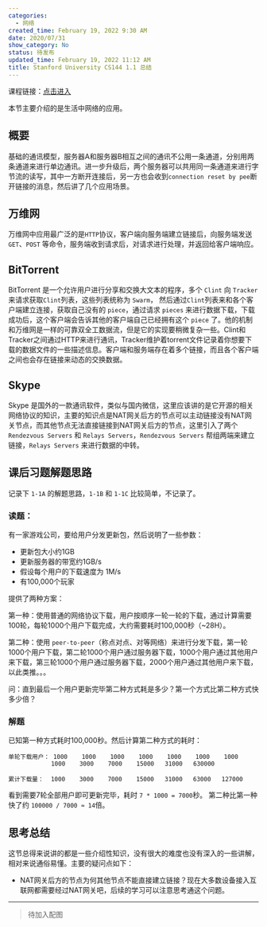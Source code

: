 ```yaml
---
categories:
  - 网络
created_time: February 19, 2022 9:30 AM
date: 2020/07/31
show_category: No
status: 待发布
updated_time: February 19, 2022 11:12 AM
title: Stanford University CS144 1.1 总结
---
```



课程链接：[点击进入](https://lagunita.stanford.edu/courses/Engineering/Networking-SP/SelfPaced/course/)

本节主要介绍的是生活中网络的应用。

## 概要

基础的通讯模型，服务器A和服务器B相互之间的通讯不公用一条通道，分别用两条通道来进行单边通讯。进一步升级后，两个服务器可以共用同一条通道来进行字节流的读写，其中一方断开连接后，另一方也会收到`connection reset by pee`断开链接的消息，然后讲了几个应用场景。

## 万维网

万维网中应用最广泛的是`HTTP`协议，客户端向服务端建立链接后，向服务端发送`GET`、`POST` 等命令，服务端收到请求后，对请求进行处理，并返回给客户端响应。

## BitTorrent

BitTorrent 是一个允许用户进行分享和交换大文本的程序，多个 `Clint` 向 `Tracker` 来请求获取`Clint`列表，这些列表统称为 `Swarm`， 然后通过`Clint`列表来和各个客户端建立连接，获取自己没有的 `piece`，通过请求 `pieces` 来进行数据下载，下载成功后，这个客户端会告诉其他的客户端自己已经拥有这个 `piece` 了。他的机制和万维网是一样的可靠双全工数据流，但是它的实现要稍微复杂一些。Clint和Tracker之间通过HTTP来进行通讯，Tracker维护着torrent文件记录着你想要下载的数据文件的一些描述信息。客户端和服务端存在着多个链接，而且各个客户端之间也会存在链接来动态的交换数据。

## Skype

Skype 是国外的一款通讯软件，类似与国内微信，这里应该讲的是它开源的相关网络协议的知识，主要的知识点是NAT网关后方的节点可以主动链接没有NAT网关节点，而其他节点无法直接链接到NAT网关后方的节点，这里引入了两个`Rendezvous Servers` 和 `Relays Servers`，`Rendezvous Servers` 帮组两端来建立链接，`Relays Servers` 来进行数据的中转。

## 课后习题解题思路

记录下 `1-1A` 的解题思路，`1-1B` 和 `1-1C` 比较简单，不记录了。

### 读题：

有一家游戏公司，要给用户分发更新包，然后说明了一些参数：

- 更新包大小约1GB
- 更新服务器的带宽约1GB/s
- 假设每个用户的下载速度为 1M/s
- 有100,000个玩家

提供了两种方案：

第一种：使用普通的网络协议下载，用户按顺序一轮一轮的下载，通过计算需要100轮，每轮1000个用户下载完成，大约需要耗时100,000秒（~28H）。

第二种：使用 `peer-to-peer`（称点对点、对等网络）来进行分发下载，第一轮1000个用户下载，第二轮1000个用户通过服务器下载，1000个用户通过其他用户来下载，第三轮1000个用户通过服务器下载，2000个用户通过其他用户来下载，以此类推。。。

问：直到最后一个用户更新完毕第二种方式耗是多少？第一个方式比第二种方式快多少倍？

### 解题

已知第一种方式耗时100,000秒。然后计算第二种方式的耗时：

```
单轮下载用户： 1000    1000    1000    1000    1000    1000    1000
            1000    3000    7000    15000   31000   630000

累计下载量：  1000    3000    7000    15000   31000   63000   127000
```

看到需要7轮全部用户即可更新完毕，耗时 `7 * 1000 = 7000`秒。 第二种比第一种快了约 `100000 / 7000 ≈ 14`倍。

## 思考总结

这节总得来说讲的都是一些介绍性知识，没有很大的难度也没有深入的一些讲解，相对来说通俗易懂。主要的疑问点如下：

- NAT网关后方的节点为何其他节点不能直接建立链接？现在大多数设备接入互联网都需要经过NAT网关吧，后续的学习可以注意思考通这个问题。

---

> 待加入配图
>